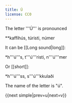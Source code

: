 ```yaml
---
title: Ú
license: CC0
---
```


The letter '''Ú''' is pronounced <Audio src="2_et.mp3" inline/>. This is the same sound as in the English word ''f'''oo'''d''.

**kaffihús, túristi, númer

It can be [[Long sound|long]]:

*h'''ú'''s, t'''ú'''risti, n'''ú'''mer

Or [[short]]:

*h'''ú'''ss, s'''ú'''kkulaði

The name of the letter is "ú".

{{next simple|prev=u|next=v}}